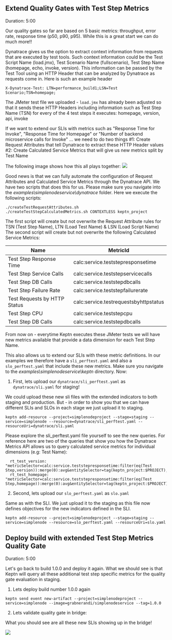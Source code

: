 
## Extend Quality Gates with Test Step Metrics
Duration: 5:00

Our quality gates so far are based on 5 basic metrics: throughput, error rate, response time (p50, p90, p95).
While this is a great start we can do much more!!

Dynatrace gives us the option to extract context information from requests that are executed by test tools. Such context information could be the Test Script Name (load.jmx), Test Scenario Name (fullscenario), Test Step Name (homepage, echo, invoke, version). This information can be passed by the Test Tool using an HTTP Header that can be analyzed by Dynatrace as requests come in. Here is such an example header
```
X-Dynatrace-Test: LTN=performance_build1;LSN=Test Scenario;TSN=homepage;
```

The JMeter test file we uploaded - `load.jmx` has already been adjusted so that it sends these HTTP Headers including information such as Test Step Name (TSN) for every of the 4 test steps it executes: homepage, version, api, invoke

If we want to extend our SLIs with metrics such as "Response Time for Invoke", "Response Time for Homepage" or "Number of backend microservice calls for Invoke" ... we need to do two things
#1: Create Request Attributes that tell Dynatrace to extract these HTTP Header values
#2: Create Calculated Service Metrics that will give us new metrics split by Test Name

The following image shows how this all plays together:
![](./assets/simplenode/loadtestingintegration.png)

Good news is that we can fully automate the configuration of Request Attributes and Calculated Service Metrics through the Dynatrace API. We have two scripts that does this for us. Please make sure you navigate into the *examples\simplenodeservice\dynatrace* folder. Here we execute the following scripts:
```
./createTestRequestAttributes.sh
./createTestStepCalculatedMetrics.sh CONTEXTLESS keptn_project
```

The first script will create but not overwrite the Request Attribute rules for TSN (Test Step Name), LTN (Load Test Name) & LSN (Load Script Name)
The second script will create but not overwrite the following Calculated Service Metrics:


| Name | MetricId |
| --- | --------- |
| Test Step Response Time | calc:service.teststepresponsetime |
| Test Step Service Calls | calc:service.teststepservicecalls |
| Test Step DB Calls | calc:service.teststepdbcalls |
| Test Step Failure Rate | calc:service.teststepfailurerate |
| Test Requests by HTTP Status | calc:service.testrequestsbyhttpstatus |
| Test Step CPU | calc:service.teststepcpu |
| Test Step DB Calls | calc:service.teststepdbcalls |

From now on - everytime Keptn executes these JMeter tests we will have new metrics available that provide a data dimension for each Test Step Name.

This also allows us to extend our SLIs with these metric definitions. In our examples we therefore have a `sli_perftest.yaml` and also a `slo_perftest.yaml` that include these new metrics.
Make sure you navigate to the *examples\simplenodeservice\keptn* directory. Now:

1. First, lets upload our `dynatrace/sli_perftest.yaml` as `dynatrace/sli.yaml` for staging!

We could upload these new sli files with the extended indicators to both staging and production. But - in order to show you that we can have different SLIs and SLOs in each stage we just upload it to staging.

```
keptn add-resource --project=simplenodeproject --stage=staging --service=simplenode --resource=dynatrace/sli_perftest.yaml --resourceUri=dynatrace/sli.yaml
```

Please explore the sli_perftest.yaml file yourself to see the new queries. For reference here are two of the queries that show you how the Dynatrace Metrics API allows us to query calculated service metrics for individual dimensions (e.g: Test Name):

```
  rt_test_version:         "metricSelector=calc:service.teststepresponsetime:filter(eq(Test Step,version)):merge(0):avg&entitySelector=tag(keptn_project:$PROJECT),tag(keptn_stage:$STAGE),tag(keptn_service:$SERVICE),tag(keptn_deployment:$DEPLOYMENT),type(SERVICE)"
  rt_test_homepage:        "metricSelector=calc:service.teststepresponsetime:filter(eq(Test Step,homepage)):merge(0):avg&entitySelector=tag(keptn_project:$PROJECT),tag(keptn_stage:$STAGE),tag(keptn_service:$SERVICE),tag(keptn_deployment:$DEPLOYMENT),type(SERVICE)"
```

2. Second, lets upload our `slo_perftest.yaml` as `slo.yaml`

Same as with the SLI. We just upload it to the staging as this file now defines objectives for the new indicators defined in the SLI.

```
keptn add-resource --project=simplenodeproject --stage=staging --service=simplenode --resource=slo_perftest.yaml --resourceUri=slo.yaml
```

## Deploy build with extended Test Step Metrics Quality Gate
Duration: 5:00

Let's go back to build 1.0.0 and deploy it again. What we should see is that Keptn will query all these additional test step specific metrics for the quality gate evaluation in staging.

1. Lets deploy build number 1.0.0 again

```
keptn send event new-artifact --project=simplenodeproject --service=simplenode --image=grabnerandi/simplenodeservice --tag=1.0.0
```

2. Lets validate quality gate in bridge:

What you should see are all these new SLIs showing up in the bridge!

![](./assets/simplenode/heatmapwithteststepslis.png)